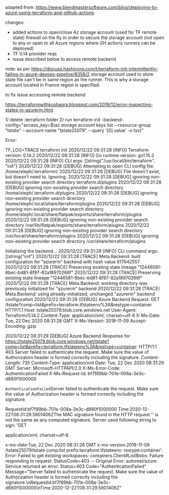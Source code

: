 adapted from:
https://www.blendmastersoftware.com/blog/deploying-to-azure-using-terraform-and-github-actions
 
changes:
- added actions to open/close Az storage account (used for TF remote state) firewall on the fly in order to secure the storage account (not open to any or open to all Azure regions where GH actions runners can be deployed)
- TF 0.14 provider reqs
- issue described below to access remote backend

note: as per https://discuss.hashicorp.com/t/terraform-init-intermittently-failing-in-azure-devops-pipeline/8356/2 storage account used to store state file can't be in same region as the runner. This is why a storage account located in France region is specified. 
 
to fix issue accessing remote backend
 
https://terraformwithkushagra.blogspot.com/2019/12/error-inspecting-states-in-azurerm.html

1/ delete .terraform folder
2/ run
terraform init -backend-config="access_key=$(az storage account keys list --resource-group "tstate" --account-name "tstate25079" --query '[0].value' -o tsv)"

Error:

TF_LOG=TRACE terraform init
2020/12/22 09:31:28 [INFO] Terraform version: 0.14.2
2020/12/22 09:31:28 [INFO] Go runtime version: go1.15.2
2020/12/22 09:31:28 [INFO] CLI args: []string{"/usr/local/bin/terraform", "init"}
2020/12/22 09:31:28 [DEBUG] Attempting to open CLI config file: /home/steph/.terraformrc
2020/12/22 09:31:28 [DEBUG] File doesn't exist, but doesn't need to. Ignoring.
2020/12/22 09:31:28 [DEBUG] ignoring non-existing provider search directory terraform.d/plugins
2020/12/22 09:31:28 [DEBUG] ignoring non-existing provider search directory /home/steph/.terraform.d/plugins
2020/12/22 09:31:28 [DEBUG] ignoring non-existing provider search directory /home/steph/.local/share/terraform/plugins
2020/12/22 09:31:28 [DEBUG] ignoring non-existing provider search directory /home/steph/.local/share/flatpak/exports/share/terraform/plugins
2020/12/22 09:31:28 [DEBUG] ignoring non-existing provider search directory /var/lib/flatpak/exports/share/terraform/plugins
2020/12/22 09:31:28 [DEBUG] ignoring non-existing provider search directory /usr/local/share/terraform/plugins
2020/12/22 09:31:28 [DEBUG] ignoring non-existing provider search directory /usr/share/terraform/plugins

Initializing the backend...
2020/12/22 09:31:28 [INFO] CLI command args: []string{"init"}
2020/12/22 09:31:28 [TRACE] Meta.Backend: built configuration for "azurerm" backend with hash value 617642557
2020/12/22 09:31:28 [TRACE] Preserving existing state lineage "12446581-8bec-bd81-8f97-82a18970266f"
2020/12/22 09:31:28 [TRACE] Preserving existing state lineage "12446581-8bec-bd81-8f97-82a18970266f"
2020/12/22 09:31:28 [TRACE] Meta.Backend: working directory was previously initialized for "azurerm" backend
2020/12/22 09:31:28 [TRACE] Meta.Backend: using already-initialized, unchanged "azurerm" backend configuration
2020/12/22 09:31:28 [DEBUG] Azure Backend Request:
GET /tstate?comp=list&prefix=terraform.tfstateenv%3A&restype=container HTTP/1.1
Host: tstate25079.blob.core.windows.net
User-Agent: Terraform/0.14.2
Content-Type: application/xml; charset=utf-8
X-Ms-Date: Tue, 22 Dec 2020 08:31:28 GMT
X-Ms-Version: 2018-11-09
Accept-Encoding: gzip



2020/12/22 09:31:29 [DEBUG] Azure Backend Response for https://tstate25079.blob.core.windows.net/tstate?comp=list&prefix=terraform.tfstateenv%3A&restype=container:
HTTP/1.1 403 Server failed to authenticate the request. Make sure the value of Authorization header is formed correctly including the signature.
Content-Length: 735
Content-Type: application/xml
Date: Tue, 22 Dec 2020 08:31:29 GMT
Server: Microsoft-HTTPAPI/2.0
X-Ms-Error-Code: AuthenticationFailed
X-Ms-Request-Id: bf7f89bb-701e-008a-3e3c-d880f1000000

<?xml version="1.0" encoding="utf-8"?><Error><Code>AuthenticationFailed</Code><Message>Server failed to authenticate the request. Make sure the value of Authorization header is formed correctly including the signature.
RequestId:bf7f89bb-701e-008a-3e3c-d880f1000000
Time:2020-12-22T08:31:29.5801406Z</Message><AuthenticationErrorDetail>The MAC signature found in the HTTP request '<redacted>' is not the same as any computed signature. Server used following string to sign: 'GET




application/xml; charset=utf-8






x-ms-date:Tue, 22 Dec 2020 08:31:28 GMT
x-ms-version:2018-11-09
/tstate25079/tstate
comp:list
prefix:terraform.tfstateenv:
restype:container'.</AuthenticationErrorDetail></Error>
Error: Failed to get existing workspaces: containers.Client#ListBlobs: Failure responding to request: StatusCode=403 -- Original Error: autorest/azure: Service returned an error. Status=403 Code="AuthenticationFailed" Message="Server failed to authenticate the request. Make sure the value of Authorization header is formed correctly including the signature.\nRequestId:bf7f89bb-701e-008a-3e3c-d880f1000000\nTime:2020-12-22T08:31:29.5801406Z"

